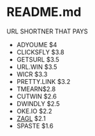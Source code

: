 # README.md
URL SHORTNER THAT PAYS

- ADYOUME $4
- CLICKSFLY $3.8
- GETSURL $3.5
- URL.WIN $3.5
- WICR $3.3
- PRETTY.LINK $3.2
- TMEARN$2.8
- CUTWIN $2.6
- DWINDLY $2.5
- OKE.IO $2.2
- [ZAGL](https://zee.gl/ref/10155920842323649) $2.1
- SPASTE $1.6
